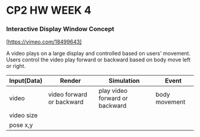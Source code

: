 # CP2 HW WEEK 4

### Interactive Display Window Concept
[https://vimeo.com/18499643]

A video plays on a large display and controlled based on users' movement. Users control the video play forward or backward based on body move left or right. 

Input(Data)| Render|Simulation|Event
------------|------------|------------|------------
video  | video forward or backward | play video forward or backward| body movement 
video size|     |   |       
pose x,y  |     |   |       


